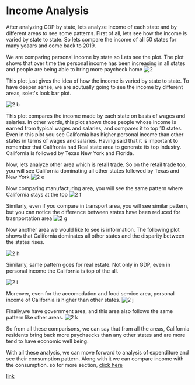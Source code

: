 # Income Analysis

After analyzing GDP by state, lets analyze Income of each state and by different areas to see some patterns. First of all, lets see how the income is varied by state to state.
So lets compare the income of all 50 states for many yeaars and come back to 2019. 

We are comparing personal income by state so Lets see the plot. The plot shows that over time the personal income has been increasing in all states and people are being able to 
bring more paycheck home
![2](https://user-images.githubusercontent.com/74025005/98329401-2504f680-1fc6-11eb-9d59-bbe2bd273969.png)

This plot just gives the idea of how the income is varied by state to state. To have deeper sense, we are acutually going to see the income by different areas, solet's look bar plot.

![2 b](https://user-images.githubusercontent.com/74025005/98329722-de63cc00-1fc6-11eb-9055-54f88ff64539.png)

This plot compares the income made by each state on basis of wages and salaries. In other words, this plot shows those people whose income is earned from typical wages and salaries,
and compares it to top 10 states. Even in this plot you see California has higher personal income than other states in terms of wages and salaries. Having said that it is important
to remember that Califronia had Real state area to generate its top industry. California is followed by Texas New York and Florida.

Now, lets analyze other area which is retail trade. So on the retail trade too, you will see California dominating all other states followed by Texas and New York
![2 e](https://user-images.githubusercontent.com/74025005/98330633-d3aa3680-1fc8-11eb-9e39-05c66355ccea.png)

Now comparing manufacturing area, you will see the same pattern where California stays at the top 
![2 f](https://user-images.githubusercontent.com/74025005/98331100-d5c0c500-1fc9-11eb-8f06-bf2866b2b1cf.png)

Similarly, even if you compare in transport area, you will see similar pattern, but you can notice the difference between states have been reduced for trasnportation area
![2 g](https://user-images.githubusercontent.com/74025005/98331107-d8231f00-1fc9-11eb-98e5-b4a312371fad.png)

Now another area we would like to see is information. The following plot shows that California dominates all other states and the disparity between the states rises.

![2 h](https://user-images.githubusercontent.com/74025005/98331111-da857900-1fc9-11eb-9479-74dad3c2b420.png)

Similarly, same pattern goes for real estate. Not only in GDP, even in personal income the California is top of the all.

![2 i](https://user-images.githubusercontent.com/74025005/98331760-3ef50800-1fcb-11eb-9995-478130dad319.png)

Moreover, even for the accomodation and food service area, personal income of California is higher than other states.
![2 j](https://user-images.githubusercontent.com/74025005/98331766-41576200-1fcb-11eb-9ad6-d7de211ab58c.png)

Finally,we have government area, and this area also follows the same pattern like other areas.
![2 k](https://user-images.githubusercontent.com/74025005/98331770-43b9bc00-1fcb-11eb-86a3-df34a1f79c43.png)

So from all these comparisons, we can say that from all the areas, California residents bring back more paychaecks than any other states and are more tend to have economic well being.


With all these analysis, we can move forward to analysis of expenditure and see their consumption pattern. Along with it we can compare income with the consumption.
so for more section, [click here]( )







[link](https://github.com/ujjoli/analysis1/edit/main/README.md)
